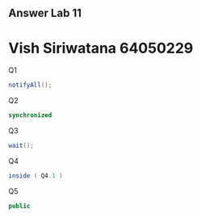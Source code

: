 ## Answer Lab 11
# Vish Siriwatana 64050229

Q1 

```java
notifyAll();
```

Q2

```java
synchronized
```
Q3

```java
wait();
```
Q4

```java
inside ( Q4.1 )
```
Q5

```java
public
```
